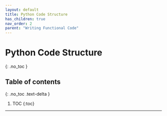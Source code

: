 ```yaml
---
layout: default
title: Python Code Structure
has_children: true
nav_order: 2
parent: "Writing Functional Code"
---
```


# Python Code Structure
{: .no_toc }

## Table of contents
{: .no_toc .text-delta }

1. TOC
{:toc}

---

